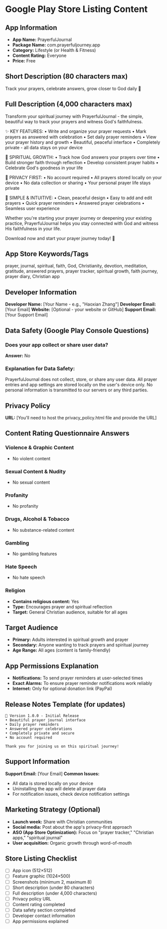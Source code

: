 # Google Play Store Listing Content

## App Information
- **App Name:** PrayerfulJournal
- **Package Name:** com.prayerfuljourney.app
- **Category:** Lifestyle (or Health & Fitness)
- **Content Rating:** Everyone
- **Price:** Free

## Short Description (80 characters max)
Track your prayers, celebrate answers, grow closer to God daily 🙏

## Full Description (4,000 characters max)

Transform your spiritual journey with PrayerfulJournal - the simple, beautiful way to track your prayers and witness God's faithfulness.

✨ KEY FEATURES:
• Write and organize your prayer requests
• Mark prayers as answered with celebration
• Set daily prayer reminders
• View your prayer history and growth
• Beautiful, peaceful interface
• Completely private - all data stays on your device

🙏 SPIRITUAL GROWTH:
• Track how God answers your prayers over time
• Build stronger faith through reflection
• Develop consistent prayer habits
• Celebrate God's goodness in your life

💝 PRIVACY FIRST:
• No account required
• All prayers stored locally on your device
• No data collection or sharing
• Your personal prayer life stays private

📱 SIMPLE & INTUITIVE:
• Clean, peaceful design
• Easy to add and edit prayers
• Quick prayer reminders
• Answered prayer celebrations
• Seamless user experience

Whether you're starting your prayer journey or deepening your existing practice, PrayerfulJournal helps you stay connected with God and witness His faithfulness in your life.

Download now and start your prayer journey today! 🌟

## App Store Keywords/Tags
prayer, journal, spiritual, faith, God, Christianity, devotion, meditation, gratitude, answered prayers, prayer tracker, spiritual growth, faith journey, prayer diary, Christian app

## Developer Information
**Developer Name:** [Your Name - e.g., "Haoxian Zhang"]
**Developer Email:** [Your Email]
**Website:** [Optional - your website or GitHub]
**Support Email:** [Your Support Email]

## Data Safety (Google Play Console Questions)

### Does your app collect or share user data?
**Answer:** No

### Explanation for Data Safety:
PrayerfulJournal does not collect, store, or share any user data. All prayer entries and app settings are stored locally on the user's device only. No personal information is transmitted to our servers or any third parties.

## Privacy Policy
**URL:** [You'll need to host the privacy_policy.html file and provide the URL]

## Content Rating Questionnaire Answers

### Violence & Graphic Content
- No violent content

### Sexual Content & Nudity  
- No sexual content

### Profanity
- No profanity

### Drugs, Alcohol & Tobacco
- No substance-related content

### Gambling
- No gambling features

### Hate Speech
- No hate speech

### Religion
- **Contains religious content:** Yes
- **Type:** Encourages prayer and spiritual reflection
- **Target:** General Christian audience, suitable for all ages

## Target Audience
- **Primary:** Adults interested in spiritual growth and prayer
- **Secondary:** Anyone wanting to track prayers and spiritual journey
- **Age Range:** All ages (content is family-friendly)

## App Permissions Explanation
- **Notifications:** To send prayer reminders at user-selected times
- **Exact Alarms:** To ensure prayer reminder notifications work reliably
- **Internet:** Only for optional donation link (PayPal)

## Release Notes Template (for updates)
```
🙏 Version 1.0.0 - Initial Release
• Beautiful prayer journal interface
• Daily prayer reminders
• Answered prayer celebrations
• Completely private and secure
• No account required

Thank you for joining us on this spiritual journey!
```

## Support Information
**Support Email:** [Your Email]
**Common Issues:**
- All data is stored locally on your device
- Uninstalling the app will delete all prayer data
- For notification issues, check device notification settings

## Marketing Strategy (Optional)
- **Launch week:** Share with Christian communities
- **Social media:** Post about the app's privacy-first approach
- **ASO (App Store Optimization):** Focus on "prayer tracker," "Christian apps," "spiritual journal"
- **User acquisition:** Organic growth through word-of-mouth

## Store Listing Checklist
- [ ] App icon (512×512)
- [ ] Feature graphic (1024×500)
- [ ] Screenshots (minimum 2, maximum 8)
- [ ] Short description (under 80 characters)
- [ ] Full description (under 4,000 characters)
- [ ] Privacy policy URL
- [ ] Content rating completed
- [ ] Data safety section completed
- [ ] Developer contact information
- [ ] App permissions explained
